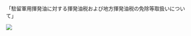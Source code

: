 「駐留軍用揮発油に対する揮発油税および地方揮発油税の免除等取扱いについて」

![](https://www.nta.go.jp/tmp/5bbeb99a-a1c5-4bd3-9f67-761c3209a8bf/images/6016ca3530dd65dc6fa26ab1aaad44734c8bc71c7d916d0f1604615cafb05039.jpg)